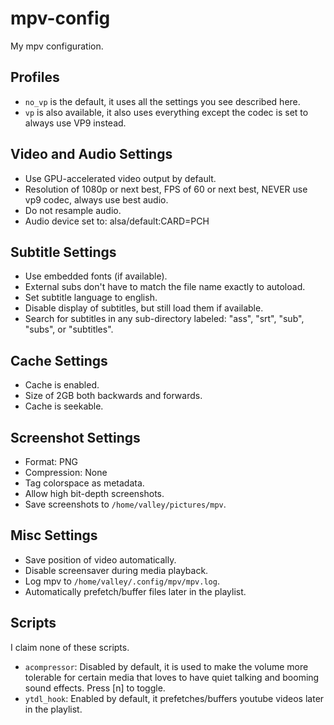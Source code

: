 # mpv-config

My mpv configuration.

## Profiles

- `no_vp` is the default, it uses all the settings you see described here.
- `vp` is also available, it also uses everything except the codec is set to always use VP9 instead.

## Video and Audio Settings

- Use GPU-accelerated video output by default.
- Resolution of 1080p or next best, FPS of 60 or next best, NEVER use vp9 codec, always use best audio.
- Do not resample audio.
- Audio device set to: alsa/default:CARD=PCH

## Subtitle Settings

- Use embedded fonts (if available).
- External subs don't have to match the file name exactly to autoload.
- Set subtitle language to english.
- Disable display of subtitles, but still load them if available.
- Search for subtitles in any sub-directory labeled: "ass", "srt", "sub", "subs", or "subtitles".

## Cache Settings

- Cache is enabled.
- Size of 2GB both backwards and forwards.
- Cache is seekable.

## Screenshot Settings

- Format: PNG
- Compression: None
- Tag colorspace as metadata.
- Allow high bit-depth screenshots.
- Save screenshots to `/home/valley/pictures/mpv`.

## Misc Settings

- Save position of video automatically.
- Disable screensaver during media playback.
- Log mpv to `/home/valley/.config/mpv/mpv.log`.
- Automatically prefetch/buffer files later in the playlist.

## Scripts

I claim none of these scripts.

- `acompressor`: Disabled by default, it is used to make the volume more tolerable for certain media that loves to have quiet talking and booming sound effects. Press [n] to toggle.
- `ytdl_hook`: Enabled by default, it prefetches/buffers youtube videos later in the playlist.
